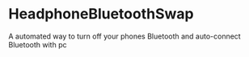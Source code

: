 # HeadphoneBluetoothSwap
A automated way to turn off your phones Bluetooth and auto-connect Bluetooth with pc
